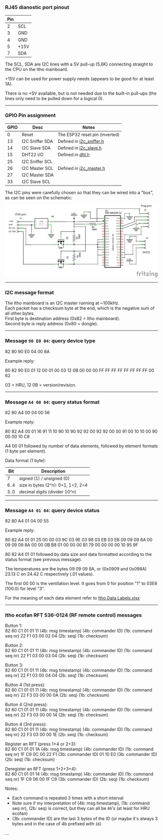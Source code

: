 
### RJ45 dianostic port pinout

| Pin |      |
| --- | ---- |
| 2   | SCL  |
| 3   | GND  |
| 4   | GND  |
| 5   | +15V |
| 7   | SDA  |

The SCL, SDA are I2C lines with a 5V pull-up (5,6K) connecting straight to the CPU on the Itho mainboard.

+15V can be used for power supply needs (appears to be good for at least 1A).

There is no +5V available, but is not needed due to the built-in pull-ups (the lines only need to be pulled down for a logical 0).

---

### GPIO Pin assignment

| GPIO | Desc            | Notes                                          |
| ---- | --------------- | ---------------------------------------------- |
| 0    | Reset           | The ESP32 reset pin (inverted)                 |
| 13   | I2C Sniffer SDA | Defined in [i2c_sniffer.h](main/i2c_sniffer.h) |
| 14   | I2C Slave SDA   | Defined in [i2c_slave.h](main/i2c_slave.h)     |
| 15   | DHT22 I/O       | Defined in [dht.h](main/dht.h)                 |
| 25   | I2C Sniffer SCL |                                                |
| 26   | I2C Master SCL  | Defined in [i2c_master.h](main/i2c_master.h)   |
| 27   | I2C Master SDA  |                                                |
| 33   | I2C Slave SCL   |                                                |

The I2C pins were carefully chosen so that they can be wired into a "bus", as can be seen on the schematic:

![schematic](hru-com-esp32_schem.png)

---

### I2C message format

The Itho mainboard is an I2C master running at ~100kHz.  
Each packet has a checksum byte at the end, which is the negative sum of all other bytes.  
First byte is destination address (0x82 = Itho mainboard).  
Second byte is reply address (0x80 = dongle).

---

### Message `90 E0 04`: query device type

82 80 90 E0 04 00 8A

Example reply:

80 82 90 E0 01 12 00 01 00 03 12 0B 00 00 00 FF FF FF FF FF FF FF FF 00 62

03 = HRU, 12 0B = version/revision.

---

### Message `A4 00 04`: query status format

82 80 A4 00 04 00 56

Example reply:

80 82 A4 00 01 16 91 11 10 90 10 90 92 92 00 92 92 00 00 91 00 10 10 00 90 00 00 10 C8

A4 00 01 followed by number of data elements, followed by element formats (1 byte per element).

Data format (1 byte):

| Bit  | Description                        |
| ---- | ---------------------------------- |
| 7    | signed (1) / unsigned (0)          |
| 6..4 | size in bytes (2^n): 0=1, 1=2, 2=4 |
| 3..0 | decimal digits (divider 10^n)      |

---

### Message `A4 01 04`: query device status

82 80 A4 01 04 00 55

Example reply:

80 82 A4 01 01 25 00 00 03 9C 03 9E 03 98 03 EB 03 EB 09 09 09 8A 00 09 09 09 8A 00 00 0B B8 01 00 00 00 B1 79 00 00 00 00 10 95 9F

80 82 A4 01 01 followed by data size and data formatted according to the status format (see previous message).

The temperatures are the bytes 09 09 09 8A, or (0x0909 and 0x098A) 23.13 C en 24.42 C respectively (.01 values).

The first 00 00 is the ventilation level. It goes from 0 for position "1" to 03E8 (100.0) for level "3".

For the meaning of each data element refer to [Itho Data Labels.xlsx](Itho%20Data%20Labels.xlsx)

---

### Itho ecofan RFT 536-0124 (RF remote control) messages

Button 1:  
82 60 C1 01 01 11 (4b: msg timestamp) (4b: commander ID) (1b: command seq nr) 22 F1 03 00 02 04 (2b: seq) (1b: checksum)

Button 2:  
82 60 C1 01 01 11 (4b: msg timestamp) (4b: commander ID) (1b: command seq nr) 22 F1 03 00 03 04 (2b: seq) (1b: checksum)

Button 3:  
82 60 C1 01 01 11 (4b: msg timestamp) (4b: commander ID) (1b: command seq nr) 22 F1 03 00 04 04 (2b: seq) (1b: checksum)

Button 4 (1st press):  
82 60 C1 01 01 11 (4b: msg timestamp) (4b: commander ID) (1b: command seq nr) 22 F3 03 00 00 0A (2b: seq) (1b: checksum)

Button 4 (2nd press):  
82 60 C1 01 01 11 (4b: msg timestamp) (4b: commander ID) (1b: command seq nr) 22 F3 03 00 00 14 (2b: seq) (1b: checksum)

Button 4 (3rd press):  
82 60 C1 01 01 11 (4b: msg timestamp) (4b: commander ID) (1b: command seq nr) 22 F3 03 00 00 1E (2b: seq) (1b: checksum)

Register an RFT (press 1+4 or 2+3):  
82 60 C1 01 01 1A (4b: msg timestamp) (4b: commander ID) (1b: command seq nr) 1F C9 0C 00 22 F1 (3b: commander ID) 01 10 E0 (3b: commander
ID) (2b: seq) (1b: checksum)

Deregister an RFT (press 1+2+3+4):  
82 60 C1 01 01 14 (4b: msg timestamp) (4b: commander ID) (1b: command seq nr) 1F C9 06 00 1F C9 (3b: commander ID) (2b: seq) (1b: checksum)

Notes:

* Each command is repeated 3 times with a short interval
* Note sure if my interpretation of (4b: msg timestamp), (1b: command seq nr), (2b: seq) is correct, but they can all be `00`'s (at least for HRU
ecofan)
* (3b: commander ID) are the last 3 bytes of the ID (or maybe it's always 3 bytes and in the case of 4b prefixed with `16`)

...
